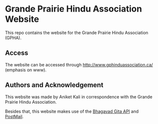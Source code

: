 # Grande Prairie Hindu Association Website

This repo contains the website for the Grande Prairie Hindu Association (GPHA).

## Access

The website can be accessed through http://www.gphinduassociation.ca/ (emphasis on www).

## Authors and Acknowledgement

This website was made by Aniket Kali in correspondence with the Grande Prairie Hindu Association.

Besides that, this website makes use of the [Bhagavad Gita API](https://bhagavadgita.io/) and [PostMail](https://postmail.invotes.com/).
